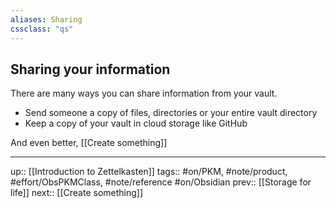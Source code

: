 ```yaml
---
aliases: Sharing
cssclass: "qs"
---
```

## Sharing your information

There are many ways you can share information from your vault.
- Send someone a copy of files, directories or your entire vault directory
- Keep a copy of your vault in cloud storage like GitHub

And even better, [[Create something]]

---
up:: [[Introduction to Zettelkasten]]
tags:: #on/PKM, #note/product, #effort/ObsPKMClass, #note/reference #on/Obsidian 
prev:: [[Storage for life]]
next:: [[Create something]]

